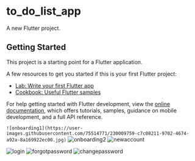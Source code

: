 # to_do_list_app

A new Flutter project.

## Getting Started

This project is a starting point for a Flutter application.

A few resources to get you started if this is your first Flutter project:

- [Lab: Write your first Flutter app](https://docs.flutter.dev/get-started/codelab)
- [Cookbook: Useful Flutter samples](https://docs.flutter.dev/cookbook)

For help getting started with Flutter development, view the
[online documentation](https://docs.flutter.dev/), which offers tutorials,
samples, guidance on mobile development, and a full API reference.


`
![onboarding1](https://user-images.githubusercontent.com/75514771/230009759-c7c08211-9702-4674-a92a-8a169922ec00.jpg)
`
![onboarding2](https://user-images.githubusercontent.com/75514771/230009843-aaf4a117-830c-4068-9c10-8c4f5885723d.jpg)
![newaccount](https://user-images.githubusercontent.com/75514771/230009913-fe27bac0-92d6-4b63-94ec-05ea930d867e.jpg)

![login](https://user-images.githubusercontent.com/75514771/230009979-68b228be-ab05-4e33-8bb7-a86a2425076c.jpg)
![forgotpassword](https://user-images.githubusercontent.com/75514771/230010381-cc7df07b-f8ef-45ae-8eb1-5c805391202a.jpg)
![changepassword](https://user-images.githubusercontent.com/75514771/230010416-244ec835-7066-4054-995e-bac619876373.jpg)
